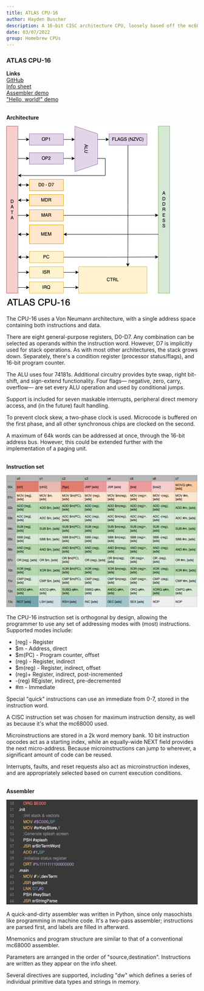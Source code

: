 ```yaml
---
title: ATLAS CPU-16
author: Hayden Buscher
description: A 16-bit CISC architecture CPU, loosely based off the mc68000.
date: 03/07/2022
group: Homebrew CPUs
---
```


### ATLAS CPU-16
**Links**  
[GitHub](https://github.com/techno-sorcery/CPU-16)  
[Info sheet](https://docs.google.com/spreadsheets/d/1oUmNbYWaNhDA6R6yvVTsaPwRNyT6d51xgqEzrvvlCoQ/edit?usp=sharing)  
[Assembler demo](https://www.youtube.com/watch?v=J5K6y3BfLHA)  
["Hello, world!" demo](https://www.youtube.com/watch?v=JQ4_DpvTwrQ)<br><br>

**Architecture**

![CPU-16 architecture flowchart](/projects/img/cpu16_arch.png)

The CPU-16 uses a Von Neumann architecture, with a single address space containing both instructions and data.

There are eight general-purpose registers, D0-D7. Any combination can be selected as operands within the instruction word. However, D7 is implicitly used for stack operations. As with most other architectures, the stack grows down. Separately, there's a condition register (processor status/flags), and 16-bit program counter.

The ALU uses four 74181s. Additional circuitry provides byte swap, right bit-shift, and sign-extend functionality. Four flags— negative, zero, carry, overflow— are set every ALU operation  and used by conditional jumps.

Support is included for seven maskable interrupts, peripheral direct memory access, and (in the future) fault handling.

To prevent clock skew, a two-phase clock is used. Microcode is buffered on the first phase, and all other synchronous chips are clocked on the second.

A maximum of 64k words can be addressed at once, through the 16-bit address bus. However, this could be extended further with the implementation of a paging unit.<br><br>

**Instruction set**

![CPU-16 instruction list](/projects/img/cpu16_isa.png)

The CPU-16 instruction set is orthogonal by design, allowing the programmer to use any set of addressing modes with (most) instructions. Supported modes include:  

- [reg] - Register
- $m - Address, direct
- $m(PC) - Program counter, offset
- (reg) - Register, indirect
- $m(reg) - Register, indirect, offset
- (reg)+ Register, indirect, post-incremented
- -(reg) REgister, indirect, pre-decremented
- \#m - Immediate

Special "quick" instructions can use an immediate from 0-7, stored in the instruction word.

A CISC instruction set was chosen for maximum instruction density, as well as because it's what the mc68000 used.

Microinstructions are stored in a 2k word memory bank. 10 bit instruction opcodes act as a starting index, while an equally-wide NEXT field provides the next micro-address. Because microinstructions can jump to wherever, a significant amount of code can be reused.

Interrupts, faults, and reset requests also act as microinstruction indexes, and are appropriately selected based on current execution conditions.<br><br>

**Assembler**

![CPU-16 architecture flowchart](/projects/img/cpu16_asm.png)

A quick-and-dirty assembler was written in Python, since only masochists like programming in machine code. It's a two-pass assembler; instructions are parsed first, and labels are filled in afterward.

Mnemonics and program structure are similar to that of a conventional mc68000 assembler.

Parameters are arranged in the order of "source,destination". Instructions are written as they appear on the info sheet.

Several directives are supported, including "dw" which defines a series of individual primitive data types and strings in memory.
